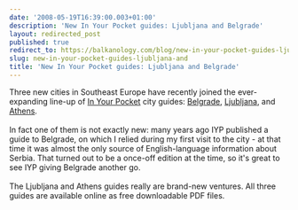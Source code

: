 ```yaml
---
date: '2008-05-19T16:39:00.003+01:00'
description: 'New In Your Pocket guides: Ljubljana and Belgrade'
layout: redirected_post
published: true
redirect_to: https://balkanology.com/blog/new-in-your-pocket-guides-ljubljana-and/
slug: new-in-your-pocket-guides-ljubljana-and
title: 'New In Your Pocket guides: Ljubljana and Belgrade'
---
```


Three new cities in Southeast Europe have recently joined the ever-expanding line-up of <a href="http://www.inyourpocket.com/index.html">In Your Pocket</a> city guides: <a href="http://www.inyourpocket.com/serbia/city/belgrade.html">Belgrade</a>, <a href="http://www.inyourpocket.com/slovenia/city/Ljubljana.html">Ljubljana</a>, and <a href="http://www.inyourpocket.com/greece/city/athens.html">Athens</a>.<br /><br />In fact one of them is not exactly new: many years ago IYP published a guide to Belgrade, on which I relied during my first visit to the city - at that time it was almost the only source of English-language information about Serbia. That turned out to be a once-off edition at the time, so it's great to see IYP giving Belgrade another go. <br /><br />The Ljubljana and Athens guides really are brand-new ventures. All three guides are available online as free downloadable PDF files.